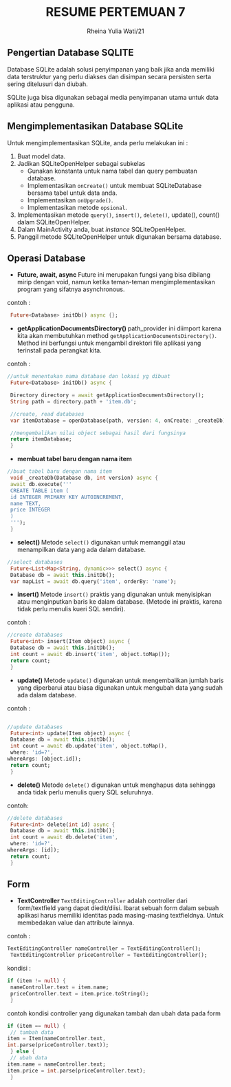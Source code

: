 <h1> <center> RESUME PERTEMUAN 7 <center></h1>
<center> Rheina Yulia Wati/21 </center>

## Pengertian Database SQLITE
Database SQLite adalah solusi penyimpanan yang baik jika anda memiliki data terstruktur yang perlu diakses dan disimpan secara persisten serta sering ditelusuri dan diubah.

SQLite juga bisa digunakan sebagai media penyimpanan utama untuk data aplikasi atau pengguna.


## Mengimplementasikan Database SQLite
Untuk mengimplementasikan SQLite, anda perlu melakukan ini :
1. Buat model data.
2. Jadikan SQLiteOpenHelper sebagai subkelas
    - Gunakan konstanta untuk nama tabel dan query pembuatan database.
    - Implementasikan `onCreate()` untuk membuat SQLiteDatabase bersama tabel untuk data anda.
    - Implementasikan `onUpgrade()`.
    - Implementasikan metode `opsional`.
3. Implementasikan metode `query()`, `insert()`, `delete()`, update(), count() dalam SQLiteOpenHelper.
4. Dalam MainActivity anda, buat <i>instance</i> SQLiteOpenHelper.
5. Panggil metode SQLiteOpenHelper untuk digunakan bersama database.

## Operasi Database

- <b> Future, await, async </b>
Future ini merupakan fungsi yang bisa dibilang mirip dengan void, namun ketika teman-teman mengimplementasikan program yang sifatnya asynchronous.

contoh :
``` dart
 Future<Database> initDb() async {};
```

- <b> getApplicationDocumentsDirectory() </b>
path_provider ini diimport karena kita akan membutuhkan method `getApplicationDocumentsDirectory()`. Method ini berfungsi untuk mengambil direktori file aplikasi yang terinstall pada perangkat kita.

contoh :
``` dart
//untuk menentukan nama database dan lokasi yg dibuat
 Future<Database> initDb() async {

 Directory directory = await getApplicationDocumentsDirectory();
 String path = directory.path + 'item.db';

 //create, read databases
 var itemDatabase = openDatabase(path, version: 4, onCreate: _createDb);

 //mengembalikan nilai object sebagai hasil dari fungsinya
 return itemDatabase;
 }
```

- <b> membuat tabel baru dengan nama item </b>
``` dart
//buat tabel baru dengan nama item
 void _createDb(Database db, int version) async {
 await db.execute('''
 CREATE TABLE item (
 id INTEGER PRIMARY KEY AUTOINCREMENT,
 name TEXT,
 price INTEGER
 )
 ''');
 }
```

- <b> select() </b>
Metode `select()` digunakan untuk memanggil atau menampilkan data yang ada dalam database.
``` dart
//select databases
 Future<List<Map<String, dynamic>>> select() async {
 Database db = await this.initDb();
 var mapList = await db.query('item', orderBy: 'name');
```

- <b> insert() </b>
Metode `insert()` praktis yang digunakan untuk menyisipkan atau menginputkan baris ke dalam database. (Metode ini praktis, karena tidak perlu menulis kueri SQL sendiri).

contoh :
``` dart
//create databases
 Future<int> insert(Item object) async {
 Database db = await this.initDb();
 int count = await db.insert('item', object.toMap());
 return count;
 }
```

- <b> update() </b>
Metode `update()` digunakan untuk mengembalikan jumlah baris yang diperbarui atau biasa digunakan untuk mengubah data yang sudah ada dalam database.

contoh :
``` dart

//update databases
 Future<int> update(Item object) async {
 Database db = await this.initDb();
 int count = await db.update('item', object.toMap(),
 where: 'id=?',
whereArgs: [object.id]);
 return count;
 }

 ```

 - <b> delete() </b>
Metode `delete()` digunakan untuk menghapus data sehingga anda tidak perlu menulis query SQL seluruhnya.

contoh:
``` dart
//delete databases
 Future<int> delete(int id) async {
 Database db = await this.initDb();
 int count = await db.delete('item',
 where: 'id=?',
whereArgs: [id]);
 return count;
 }
```

## Form

- <b> TextController </b>
`TextEditingController` adalah controller dari form/textfield yang dapat diedit/diisi. Ibarat sebuah form dalam sebuah aplikasi harus memiliki identitas pada masing-masing textfieldnya. Untuk membedakan value dan attribute lainnya.

contoh :

``` dart
TextEditingController nameController = TextEditingController();
 TextEditingController priceController = TextEditingController();
```

kondisi :
``` dart
if (item != null) {
 nameController.text = item.name;
 priceController.text = item.price.toString();
 }
```

contoh kondisi controller yang digunakan tambah dan ubah data pada form

``` dart
if (item == null) {
 // tambah data
item = Item(nameController.text,
int.parse(priceController.text));
 } else {
 // ubah data
item.name = nameController.text;
item.price = int.parse(priceController.text);
 }
 ```




